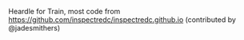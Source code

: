 Heardle for Train, most code from https://github.com/inspectredc/inspectredc.github.io (contributed by @jadesmithers)
